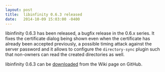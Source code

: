 ```yaml
---
layout: post
title:  libinfinity 0.6.3 released
date:   2014-10-09 15:03:00 -0400
---
```


libinfinity 0.6.3 has been released, a bugfix release in the 0.6.x
series. It fixes the certificate dialog being shown even when the
certificate has already been accepted previously, a possible timing
attack against the server password and it allows to configure the
`directory-sync` plugin such that non-owners can read the created
directories as well.

libinfinity 0.6.3 can be [downloaded](https://github.com/gobby/gobby/wiki/Download)
from the Wiki page on GitHub.

